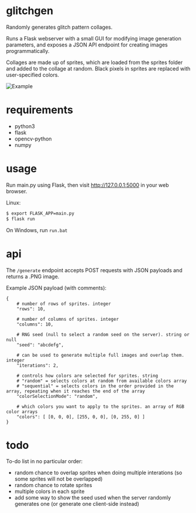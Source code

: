 # glitchgen
Randomly generates glitch pattern collages.

Runs a Flask webserver with a small GUI for modifying image generation parameters,
and exposes a JSON API endpoint for creating images programmatically.

Collages are made up of sprites, which are loaded from the sprites folder and added to the collage at random. 
Black pixels in sprites are replaced with user-specified colors.

![Example](https://user-images.githubusercontent.com/830113/81886722-44a8ee00-9552-11ea-9c32-aaeba72f13e8.png)

# requirements
- python3
- flask
- opencv-python
- numpy

# usage
Run main.py using Flask, then visit http://127.0.0.1:5000 in your web browser.

Linux:
```bash
$ export FLASK_APP=main.py
$ flask run
```

On Windows, run `run.bat`

# api
The `/generate` endpoint accepts POST requests with JSON payloads and returns a .PNG image.

Example JSON payload (with comments):

```hjson
{
    # number of rows of sprites. integer
    "rows": 10,

    # number of columns of sprites. integer
    "columns": 10,
    
    # RNG seed (null to select a random seed on the server). string or null
    "seed": "abcdefg",
    
    # can be used to generate multiple full images and overlap them. integer
    "iterations": 2,
    
    # controls how colors are selected for sprites. string
    # "random" = selects colors at random from available colors array
    # "sequential" = selects colors in the order provided in the array, repeating when it reaches the end of the array
    "colorSelectionMode": "random",
    
    # which colors you want to apply to the sprites. an array of RGB color arrays
    "colors": [ [0, 0, 0], [255, 0, 0], [0, 255, 0] ]
}
```

# todo
To-do list in no particular order:

- random chance to overlap sprites when doing multiple interations (so some sprites will not be overlapped)
- random chance to rotate sprites
- multiple colors in each sprite
- add some way to show the seed used when the server randomly generates one (or generate one client-side instead)

